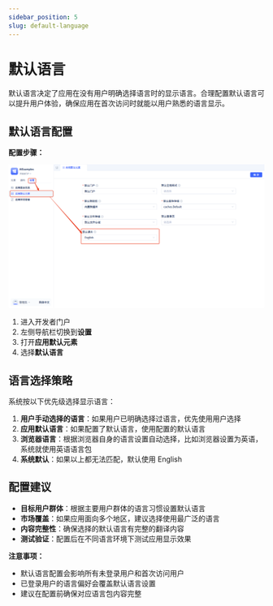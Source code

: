 ```yaml
---
sidebar_position: 5
slug: default-language
---
```


# 默认语言
默认语言决定了应用在没有用户明确选择语言时的显示语言。合理配置默认语言可以提升用户体验，确保应用在首次访问时就能以用户熟悉的语言显示。

## 默认语言配置

**配置步骤：**

![set-default-language](./img/set-default-language.png)

1. 进入开发者门户
2. 左侧导航栏切换到**设置**
3. 打开**应用默认元素**
4. 选择**默认语言**

## 语言选择策略

系统按以下优先级选择显示语言：

1. **用户手动选择的语言**：如果用户已明确选择过语言，优先使用用户选择
2. **应用默认语言**：如果配置了默认语言，使用配置的默认语言
3. **浏览器语言**：根据浏览器自身的语言设置自动选择，比如浏览器设置为英语，系统就使用英语语言包
4. **系统默认**：如果以上都无法匹配，默认使用 English

## 配置建议

- **目标用户群体**：根据主要用户群体的语言习惯设置默认语言
- **市场覆盖**：如果应用面向多个地区，建议选择使用最广泛的语言
- **内容完整性**：确保选择的默认语言有完整的翻译内容
- **测试验证**：配置后在不同语言环境下测试应用显示效果

**注意事项：**
- 默认语言配置会影响所有未登录用户和首次访问用户
- 已登录用户的语言偏好会覆盖默认语言设置
- 建议在配置前确保对应语言包内容完整

